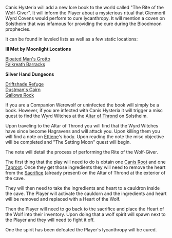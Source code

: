 Canis Hysteria will add a new lore book to the world called "The Rite of the Wolf-Giver". It will inform the Player about a mysterious ritual that Glenmoril Wyrd Covens would perform to cure lycanthropy. It will mention a coven on Solstheim that was infamous for providing the cure during the Bloodmoon prophecies.

It can be found in leveled lists as well as a few static locations:

**Ill Met by Moonlight Locations**

[Bloated Man's Grotto](https://en.uesp.net/wiki/Skyrim:Bloated_Man%27s_Grotto)\
[Falkreath Barracks](https://en.uesp.net/wiki/Skyrim:Falkreath_Barracks)

**Silver Hand Dungeons**

[Driftshade Refuge](https://en.uesp.net/wiki/Skyrim:Driftshade_Refuge)\
[Dustman's Cairn](https://en.uesp.net/wiki/Skyrim:Dustman%27s_Cairn)\
[Gallows Rock](https://en.uesp.net/wiki/Skyrim:Gallows_Rock)

If you are a Companion Werewolf or uninfected the book will simply be a book. However, if you are infected with Canis Hysteria it will trigger a misc quest to find the Wyrd Witches at the [Altar of Thrond](https://en.uesp.net/wiki/Skyrim:Altar_of_Thrond) on Solstheim.

Upon traveling to the Altar of Thrond you will find that the Wyrd Witches have since become Hagravens and will attack you. Upon killing them you will find a note on [Ettiene](https://en.uesp.net/wiki/Skyrim:Ettiene)'s body. Upon reading the note the misc objective will be completed and "The Setting Moon" quest will begin.

The note will detail the process of performing the Rite of the Wolf-Giver.

The first thing that the play will need to do is obtain one [Canis Root](https://en.uesp.net/wiki/Skyrim:Canis_Root) and one [Taproot](https://en.uesp.net/wiki/Skyrim:Taproot). Once they get those ingredients they will need to remove the heart from the [Sacrifice](https://en.uesp.net/wiki/Skyrim:Sacrifice) (already present) on the Altar of Thrond at the exterior of the cave.

They will then need to take the ingredients and heart to a cauldron inside the cave. The Player will activate the cauldorn and the ingredients and heart will be removed and replaced with a Heart of the Wolf.

Then the Player will need to go back to the sacrifice and place the Heart of the Wolf into their inventory. Upon doing that a wolf spirit will spawn next to the Player and they will need to fight it off. 

One the spirit has been defeated the Player's lycanthropy will be cured.
